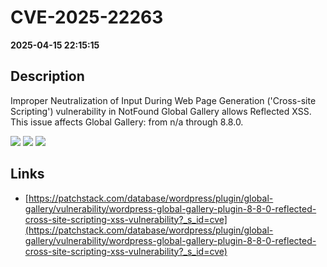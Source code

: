 # CVE-2025-22263

**2025-04-15 22:15:15**

## Description
Improper Neutralization of Input During Web Page Generation ('Cross-site Scripting') vulnerability in NotFound Global Gallery allows Reflected XSS. This issue affects Global Gallery: from n/a through 8.8.0.

![](https://img.shields.io/static/v1?label=Score&message=7.1&color=red)
![](https://img.shields.io/static/v1?label=Severity&message=HIGH&color=red)
![](https://img.shields.io/static/v1?label=CWE&message=XSS&color=green)

## Links
- [https://patchstack.com/database/wordpress/plugin/global-gallery/vulnerability/wordpress-global-gallery-plugin-8-8-0-reflected-cross-site-scripting-xss-vulnerability?_s_id=cve](https://patchstack.com/database/wordpress/plugin/global-gallery/vulnerability/wordpress-global-gallery-plugin-8-8-0-reflected-cross-site-scripting-xss-vulnerability?_s_id=cve)
